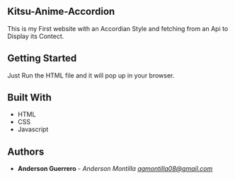 ## Kitsu-Anime-Accordion

This is my First website with an Accordian Style and fetching from an Api to Display its Contect.

## Getting Started

Just Run the HTML file and it will pop up in your browser. 

## Built With

* HTML
* CSS
* Javascript

## Authors

* **Anderson Guerrero** - *Anderson Montilla agmontilla08@gmail.com* 


